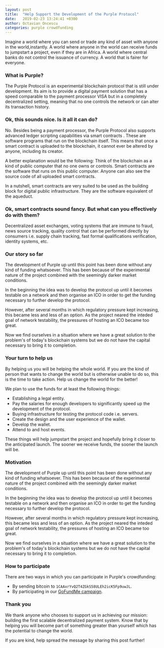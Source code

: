 ```yaml
---
layout: post
title:  "Help Support the Development of the Purple Protocol"
date:   2019-02-23 13:24:41 +0300
author: Octavian Oncescu
categories: purple crowdfunding
---
```


Imagine a world where you can send or trade any kind of asset with anyone in the world,instantly. A world where anyone in the world can receive funds to jumpstart a project, even if they are in Africa. A world where central banks do not control the issuance of currency. A world that is fairer for everyone.

### What is Purple?
The Purple Protocol is an experimental blockchain protocol that is still under development. Its aim is to provide a digital payment solution that has a speed comparable to the payment processor VISA but in a completely decentralized setting, meaning that no one controls the network or can alter its transaction history. 

### Ok, this sounds nice. Is it all it can do?
No. Besides being a payment processor, the Purple Protocol also supports advanced ledger scripting capabilities via smart contracts . These are software programs that run on the blockchain itself. This means that once a smart contract is uploaded to the blockchain, it cannot ever be altered by anyone, including its creator. 

A better explanation would be the following: Think of the blockchain as a kind of public computer that no one owns or controls. Smart contracts are the software that runs on this public computer. Anyone can also see the source code of all uploaded smart contracts. 

In a nutshell, smart contracts are very suited to be used as the building block for digital public infrastructure. They are the software equivalent of the aqueduct.

### Ok, smart contracts sound fancy. But what can you effectively do with them?
Decentralized asset exchanges, voting systems that are immune to fraud, news source tracking, quality control that can be performed directly by consumers i.e. supply chain tracking, fast formal qualifications verification, identity systems, etc.

### Our story so far
The development of Purple up until this point has been done without any kind of funding whatsoever. This has been because of the experimental nature of the project combined with the seemingly darker market conditions.

In the beginning the idea was to develop the protocol up until it becomes testable on a network and then organise an ICO in order to get the funding necessary to further develop the protocol.

However, after several months in which regulatory pressure kept increasing, this became less and less of an option. As the project neared the inteded goal of network testability, the pressures of hosting an ICO became too great. 

Now we find ourselves in a situation where we have a great solution to the problem's of today's blockchain systems but we do not have the capital necessary to bring it to completion.

### Your turn to help us
By helping us you will be helping the whole world. If you are the kind of person that wants to change the world but is otherwise unable to do so, this is the time to take action. Help us change the world for the better! 

We plan to use the funds for at least the following things:
- Establishing a legal entity.
- Pay the salaries for enough developers to significantly speed up the development of the protocol.
- Buying infrastructure for testing the protocol code i.e. servers.
- Create the design and the user experience of the wallet.
- Develop the wallet.
- Attend to and host events.

These things will help jumpstart the project and hopefully bring it closer to the anticipated launch. The sooner we receive funds, the sooner the launch will be.

### Motivation
The development of Purple up until this point has been done without any kind of funding whatsoever. This has been because of the experimental nature of the project combined with the seemingly darker market conditions.

In the beginning the idea was to develop the protocol up until it becomes testable on a network and then organise an ICO in order to get the funding necessary to further develop the protocol.

However, after several months in which regulatory pressure kept increasing, this became less and less of an option. As the project neared the inteded goal of network testability, the pressures of hosting an ICO became too great. 

Now we find ourselves in a situation where we have a great solution to the problem's of today's blockchain systems but we do not have the capital necessary to bring it to completion.

### How to participate
There are two ways in which you can participate in Purple's crowdfunding:
* By sending bitcoin to `1CAAxrYvQ2T4ZGkS58ULEh2icK5Fp9uwJL`. 
* By participating in our [GoFundMe campaign][gofundme].

[gofundme]: https://www.gofundme.com/purple-crowdfunding&rcid=r01-1550937453-ce58069be2734715&pc=ot_co_campmgmt_w

### Thank you
We thank anyone who chooses to support us in achieving our mission: building the first scalable decentralized payment system. Know that by helping you will become part of something greater than yourself which has the potential to change the world.

If you are kind, help spread the message by sharing this post further!